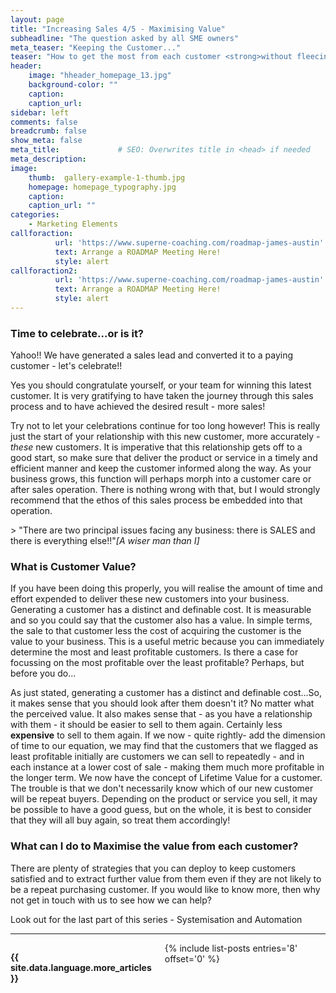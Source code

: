 ```yaml
---
layout: page
title: "Increasing Sales 4/5 - Maximising Value"
subheadline: "The question asked by all SME owners"
meta_teaser: "Keeping the Customer..."
teaser: "How to get the most from each customer <strong>without fleecing them!!</strong>"
header:
    image: "hheader_homepage_13.jpg"
    background-color: ""
    caption:
    caption_url:
sidebar: left
comments: false
breadcrumb: false
show_meta: false
meta_title:             # SEO: Overwrites title in <head> if needed
meta_description:      
image:
    thumb:  gallery-example-1-thumb.jpg
    homepage: homepage_typography.jpg
    caption:
    caption_url: ""
categories:
    - Marketing Elements
callforaction:
          url: 'https://www.superne-coaching.com/roadmap-james-austin'
          text: Arrange a ROADMAP Meeting Here!
          style: alert
callforaction2:
          url: 'https://www.superne-coaching.com/roadmap-james-austin'
          text: Arrange a ROADMAP Meeting Here!
          style: alert
---
```

### Time to celebrate...or is it?
Yahoo!! We have generated a sales lead and converted it to a paying customer - let's celebrate!!

<p>Yes you should congratulate yourself, or your team for winning this latest customer.  It is very gratifying to have taken the journey through this sales process and to have achieved the desired result - more sales!</p>

<p>Try not to let your celebrations continue for too long however!  This is really just the start of your relationship with this new customer, more accurately - <i>these</i> new customer<i>s</i>. It is imperative that this relationship gets off to a good start, so make sure that deliver the product or service in a timely and efficient manner and keep the customer informed along the way.  As your business grows, this function will perhaps morph into a customer care or after sales operation.  There is nothing wrong with that, but I would strongly recommend that the ethos of this sales process be embedded into that operation.</p>
> <span class="teaser">"There are two principal issues facing any business: there is SALES and there is everything else!!"</span><cite>[A wiser man than I]</cite>


### What is Customer Value?
If you have been doing this properly, you will realise the amount of time and effort expended to deliver these new customers into your business.  Generating a customer has a distinct and definable cost. It is measurable and so you could say that the customer also has a value.  In simple terms, the sale to that customer less the cost of acquiring the customer is the value to your business.  This is a useful metric because you can immediately determine the most and least profitable customers.  Is there a case for focussing on the most profitable over the least profitable? Perhaps, but before you do...
<p>As just stated, generating a customer has a distinct and definable cost...So, it makes sense that you should look after them doesn't it? No matter what the perceived value.  It also makes sense that - as you have a relationship with them - it should be easier to sell to them again.  Certainly less <strong>expensive</strong> to sell to them again.  If we now - quite rightly- add the dimension of time to our equation, we may find that the customers that we flagged as least profitable initially are customers we can sell to repeatedly - and in each instance at a lower cost of sale - making them much more profitable in the longer term.  We now have the concept of Lifetime Value for a customer.  The trouble is that we don't necessarily know which of our new customer will be repeat buyers.  Depending on the product or service you sell, it may be possible to have a good guess, but on the whole, it is best to consider that they will all buy again, so treat them accordingly!</p>

### What can I do to Maximise the value from each customer?
There are plenty of strategies that you can deploy to keep customers satisfied and to extract further value from them even if they are not likely to be a repeat purchasing customer.  If you would like to know more, then why not get in touch with us to see how we can help?

<p>Look out for the last part of this series - Systemisation and Automation

<hr>
  <!-- Display list of blog posts - marketing components -->
<div class="medium-10 columns">
    <p><strong>{{ site.data.language.more_articles }}</strong></p>
    {% include list-posts entries='8' offset='0' %}
</div><!-- /.medium-10.columns -->
